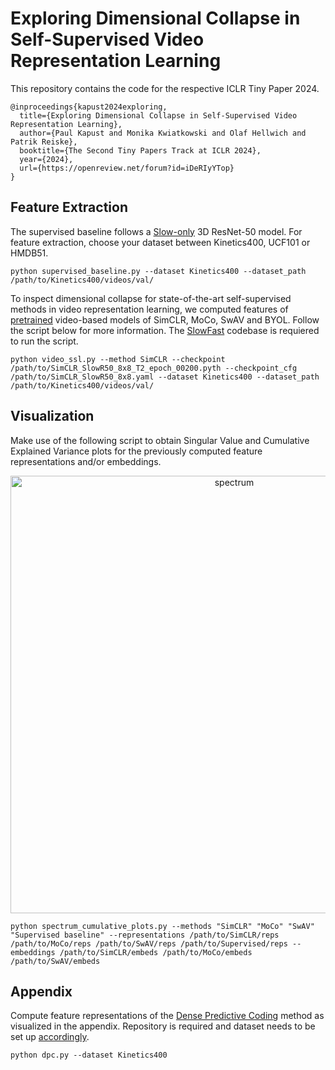 # Exploring Dimensional Collapse in Self-Supervised Video Representation Learning

This repository contains the code for the respective ICLR Tiny Paper 2024.

```
@inproceedings{kapust2024exploring,
  title={Exploring Dimensional Collapse in Self-Supervised Video Representation Learning},
  author={Paul Kapust and Monika Kwiatkowski and Olaf Hellwich and Patrik Reiske},
  booktitle={The Second Tiny Papers Track at ICLR 2024},
  year={2024},
  url={https://openreview.net/forum?id=iDeRIyYTop}
}
```

## Feature Extraction

The supervised baseline follows a [Slow-only](https://pytorch.org/hub/facebookresearch_pytorchvideo_resnet/) 3D ResNet-50 model. For feature extraction, choose your dataset between Kinetics400, UCF101 or HMDB51.

```
python supervised_baseline.py --dataset Kinetics400 --dataset_path /path/to/Kinetics400/videos/val/
```
To inspect dimensional collapse for state-of-the-art self-supervised methods in video representation learning, we computed features of [pretrained](https://github.com/facebookresearch/SlowFast/tree/main/projects/contrastive_ssl) video-based models of SimCLR, MoCo, SwAV and BYOL. Follow the script below for more information. The [SlowFast](https://github.com/facebookresearch/SlowFast/tree/main) codebase is requiered to run the script.

```
python video_ssl.py --method SimCLR --checkpoint /path/to/SimCLR_SlowR50_8x8_T2_epoch_00200.pyth --checkpoint_cfg /path/to/SimCLR_SlowR50_8x8.yaml --dataset Kinetics400 --dataset_path /path/to/Kinetics400/videos/val/
```


## Visualization

Make use of the following script to obtain Singular Value and Cumulative Explained Variance plots for the previously computed feature representations and/or embeddings.
<p align="center">
  <img width="700" alt="spectrum" src="figures/video_simclr_moco_swav_k400.png">
</p>


```
python spectrum_cumulative_plots.py --methods "SimCLR" "MoCo" "SwAV" "Supervised baseline" --representations /path/to/SimCLR/reps /path/to/MoCo/reps /path/to/SwAV/reps /path/to/Supervised/reps --embeddings /path/to/SimCLR/embeds /path/to/MoCo/embeds /path/to/SwAV/embeds
```

## Appendix

Compute feature representations of the [Dense Predictive Coding](https://github.com/TengdaHan/DPC) method as visualized in the appendix. Repository is required and dataset needs to be set up [accordingly](https://github.com/TengdaHan/DPC/tree/master/process_data).

```
python dpc.py --dataset Kinetics400
```



